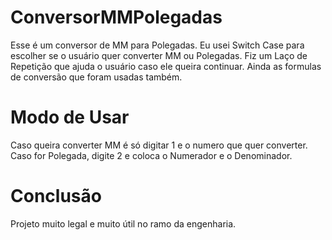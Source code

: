 # ConversorMMPolegadas
Esse é um conversor de MM para Polegadas. Eu usei Switch Case para escolher se o usuário quer converter MM ou Polegadas. Fiz um Laço de Repetição que ajuda o usuário caso ele queira continuar. Ainda as formulas de conversão que foram usadas também.

# Modo de Usar
Caso queira converter MM é só digitar 1 e o numero que quer converter. Caso for Polegada, digite 2 e coloca o Numerador e o Denominador.

# Conclusão
Projeto muito legal e muito útil no ramo da engenharia.
